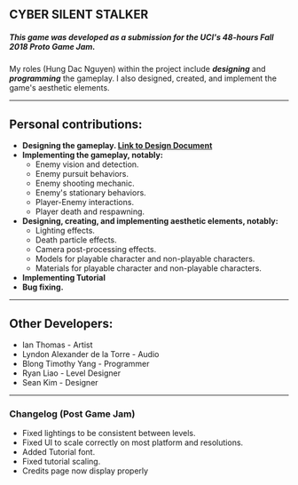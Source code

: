 ## CYBER SILENT STALKER
##### This game was developed as a submission for the UCI's **_48-hours Fall 2018 Proto Game Jam_**.

My roles (Hung Dac Nguyen) within the project include **_designing_** and **_programming_** the gameplay. I also designed, created, and implement the game's aesthetic elements.

---

## **Personal contributions:**
- **Designing the gameplay. [Link to Design Document](Design_Document.docx)**
- **Implementing the gameplay, notably:**
  - Enemy vision and detection.
  - Enemy pursuit behaviors.
  - Enemy shooting mechanic.
  - Enemy's stationary behaviors.
  - Player-Enemy interactions.
  - Player death and respawning.
- **Designing, creating, and implementing aesthetic elements, notably:**
  - Lighting effects.
  - Death particle effects.
  - Camera post-processing effects.
  - Models for playable character and non-playable characters.
  - Materials for playable character and non-playable characters.
- **Implementing Tutorial**
- **Bug fixing.**

---

## Other Developers:
 - Ian Thomas - Artist
 - Lyndon Alexander de la Torre - Audio
 - Blong Timothy Yang - Programmer
 - Ryan Liao - Level Designer
 - Sean Kim - Designer

---


### Changelog (Post Game Jam)
- Fixed lightings to be consistent between levels.
- Fixed UI to scale correctly on most platform and resolutions.
- Added Tutorial font.
- Fixed tutorial scaling.
- Credits page now display properly

